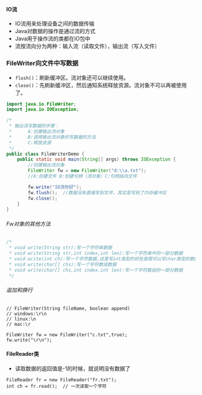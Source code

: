 #### IO流

- IO流用来处理设备之间的数据传输
- Java对数据的操作是通过流的方式
- Java用于操作流的类都在IO包中
- 流按流向分为两种：输入流（读取文件），输出流（写入文件）

### FileWriter向文件中写数据

- `flush()`：刷新缓冲区。流对象还可以继续使用。
- `close()`：先刷新缓冲区，然后通知系统释放资源。流对象不可以再被使用了。

```java
import java.io.FileWriter;
import java.io.IOException;

/*
 * 输出流写数据的步骤：
 * 		A:创建输出流对象
 * 		B:调用输出流对象的写数据的方法
 * 		C:释放资源
 */
public class FileWriterDemo {
	public static void main(String[] args) throws IOException {
		//创建输出流对象
		FileWriter fw = new FileWriter("d:\\a.txt");
		//A:创建文件 B:创建句柄（流对象）C:句柄指向文件

		fw.write("IO流你好");
		fw.flush();  //数据没有直接写到文件，其实是写到了内存缓冲区
		fw.close();
	}
}
```

###### Fw对象的其他方法

```java
/*
 * void write(String str):写一个字符串数据
 * void write(String str,int index,int len):写一个字符串中的一部分数据
 * void write(int ch):写一个字符数据,这里写int类型的好处是既可以写char类型的数据，也可以写char对应的int类型的值。'a',97
 * void write(char[] chs):写一个字符数组数据
 * void write(char[] chs,int index,int len):写一个字符数组的一部分数据
 */
```

###### 追加和换行

```
// FileWriter(String fileName, boolean append)
// windows:\r\n
// linux:\n
// mac:\r

FileWriter fw = new FileWriter("c.txt",true);
fw.write("\r\n");
```

#### FileReader类

- 读取数据的返回值是-1的时候，就说明没有数据了

```
FileReader fr = new FileReader("fr.txt");
int ch = fr.read();  // 一次读取一个字符
```

